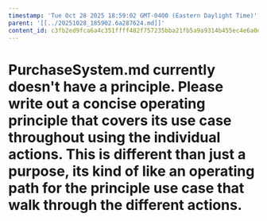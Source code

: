 ```yaml
---
timestamp: 'Tue Oct 28 2025 18:59:02 GMT-0400 (Eastern Daylight Time)'
parent: '[[../20251028_185902.6a287624.md]]'
content_id: c3fb2ed9fca6a4c351ffff482f757235bba21fb5a9a9314b455ec4e6a0daf6ab
---
```


# PurchaseSystem.md currently doesn't have a principle. Please write out a concise operating principle that covers its use case throughout using the individual actions. This is different than just a purpose, its kind of like an operating path for the principle use case that walk through the different actions.
